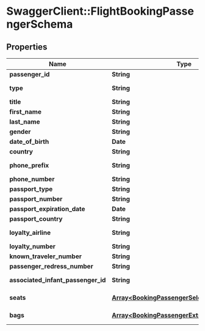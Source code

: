 # SwaggerClient::FlightBookingPassengerSchema

## Properties
Name | Type | Description | Notes
------------ | ------------- | ------------- | -------------
**passenger_id** | **String** | Unique identifier for the passenger. | [optional] 
**type** | **String** | Type of passenger (adult, child, infant, infant with seat). | [optional] 
**title** | **String** | Title of the passenger (e.g., Mr., Mrs.). | [optional] 
**first_name** | **String** | First name of the passenger. | [optional] 
**last_name** | **String** | Last name of the passenger. | [optional] 
**gender** | **String** | Gender of the passenger. | [optional] 
**date_of_birth** | **Date** | Date of birth of the passenger. | [optional] 
**country** | **String** | Country of the passenger. | [optional] 
**phone_prefix** | **String** | International dialing prefix for phone number. | [optional] 
**phone_number** | **String** | Phone number of the passenger. | [optional] 
**passport_type** | **String** | Type of passport. | [optional] 
**passport_number** | **String** | Passport number of the passenger. | [optional] 
**passport_expiration_date** | **Date** | Expiration date of the passport. | [optional] 
**passport_country** | **String** | Country of issue of the passport. | [optional] 
**loyalty_airline** | **String** | Airline with which the passenger has loyalty membership. | [optional] 
**loyalty_number** | **String** | Loyalty membership number. | [optional] 
**known_traveler_number** | **String** | Known traveler number. | [optional] 
**passenger_redress_number** | **String** | Redress number of the passenger. | [optional] 
**associated_infant_passenger_id** | **String** | Identifier for any associated infant passenger. | [optional] 
**seats** | [**Array&lt;BookingPassengerSelectedSeatSchema&gt;**](BookingPassengerSelectedSeatSchema.md) | Array of selected seats, each defined in BookingPassengerSelectedSeatSchema. | [optional] 
**bags** | [**Array&lt;BookingPassengerExtraBagSchema&gt;**](BookingPassengerExtraBagSchema.md) | Array of extra bags, each defined in BookingPassengerExtraBagSchema. | [optional] 

